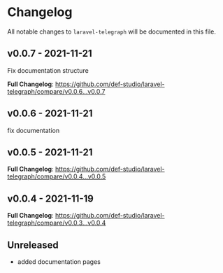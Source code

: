 # Changelog

All notable changes to `laravel-telegraph` will be documented in this file.

## v0.0.7 - 2021-11-21

Fix documentation structure

**Full Changelog**: https://github.com/def-studio/laravel-telegraph/compare/v0.0.6...v0.0.7

## v0.0.6 - 2021-11-21

fix documentation

## v0.0.5 - 2021-11-21

**Full Changelog**: https://github.com/def-studio/laravel-telegraph/compare/v0.0.4...v0.0.5

## v0.0.4 - 2021-11-19

**Full Changelog**: https://github.com/def-studio/laravel-telegraph/compare/v0.0.3...v0.0.4

## Unreleased

- added documentation pages
